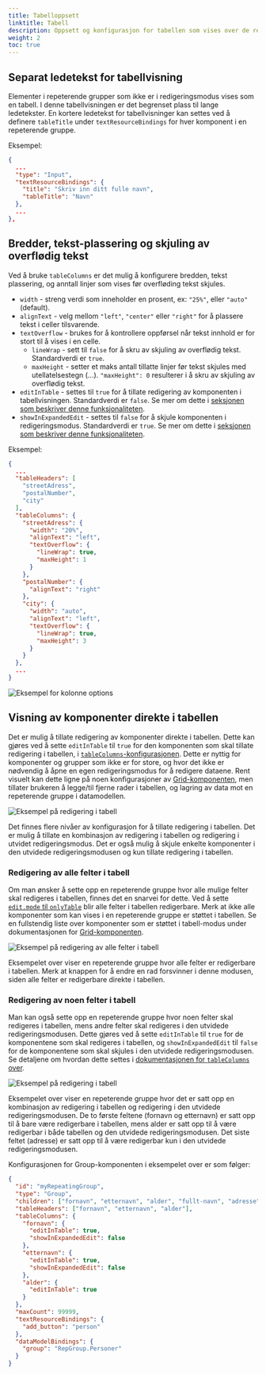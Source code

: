 ```yaml
---
title: Tabelloppsett
linktitle: Tabell
description: Oppsett og konfigurasjon for tabellen som vises over de repeterende gruppene
weight: 2
toc: true
---
```


## Separat ledetekst for tabellvisning

Elementer i repeterende grupper som ikke er i redigeringsmodus vises som en tabell. I denne tabellvisningen er det begrenset plass til lange ledetekster. En kortere ledetekst for tabellvisninger kan settes ved å definere `tableTitle` under `textResourceBindings` for hver komponent i en repeterende gruppe.

Eksempel:

```json
{
  ...
  "type": "Input",
  "textResourceBindings": {
    "title": "Skriv inn ditt fulle navn",
    "tableTitle": "Navn"
  },
  ...
},
```

## Bredder, tekst-plassering og skjuling av overflødig tekst

Ved å bruke `tableColumns` er det mulig å konfigurere bredden, tekst plassering, og anntall linjer som vises før overfløding tekst skjules.

- `width` - streng verdi som inneholder en prosent, ex: `"25%"`, eller `"auto"` (default).
- `alignText` - velg mellom `"left"`, `"center"` eller `"right"` for å plassere tekst i celler tilsvarende.
- `textOverflow` - brukes for å kontrollere oppførsel når tekst innhold er for stort til å vises i en celle.
    - `lineWrap` - sett til `false` for å skru av skjuling av overflødig tekst. Standardverdi er `true`.
    - `maxHeight` - setter et maks antall tillatte linjer før tekst skjules med utellatelsestegn (...). `"maxHeight": 0` resulterer i å skru av skjuling av overflødig tekst.
- `editInTable` - settes til `true` for å tillate redigering av komponenten i tabellvisningen. Standardverdi er `false`. Se mer om dette i [seksjonen som beskriver denne funksjonaliteten](#).
- `showInExpandedEdit` - settes til `false` for å skjule komponenten i redigeringsmodus. Standardverdi er `true`. Se mer om dette i [seksjonen som beskriver denne funksjonaliteten](#).

Eksempel:

```json
{
  ...
  "tableHeaders": [
    "streetAdress",
    "postalNumber",
    "city"
  ],
  "tableColumns": {
    "streetAdress": {
      "width": "20%",
      "alignText": "left",
      "textOverflow": {
        "lineWrap": true, 
        "maxHeight": 1
      }
    },
    "postalNumber": {
      "alignText": "right"
    },
    "city": {
      "width": "auto",
      "alignText": "left",
      "textOverflow": {
        "lineWrap": true,
        "maxHeight": 3
      }
    }
  },
  ...
}
```

![Eksempel for kolonne options](column-options-example.png "Eksempel for kolonne options")

## Visning av komponenter direkte i tabellen

Det er mulig å tillate redigering av komponenter direkte i tabellen. Dette kan gjøres ved å
sette `editInTable` til `true` for den komponenten som skal tillate redigering i tabellen, i [`tableColumns`-konfigurasjonen](#bredder-tekst-plassering-og-skjuling-av-overflødig-tekst). Dette er nyttig for komponenter og grupper som ikke er for
store, og hvor det ikke er nødvendig å åpne en egen redigeringsmodus for å redigere dataene. Rent visuelt kan dette
ligne på noen konfigurasjoner av [Grid-komponenten](../../../../components/grid), men tillater brukeren å legge/til
fjerne rader i tabellen, og lagring av data mot en repeterende gruppe i datamodellen.

![Eksempel på redigering i tabell](components-in-table.png "Eksempel på redigering i tabell")

Det finnes flere nivåer av konfigurasjon for å tillate redigering i tabellen. Det er mulig å tillate en kombinasjon
av redigering i tabellen og redigering i utvidet redigeringsmodus. Det er også mulig å skjule enkelte komponenter i
den utvidede redigeringsmodusen og kun tillate redigering i tabellen.

### Redigering av alle felter i tabell
Om man ønsker å sette opp en repeterende gruppe hvor alle mulige felter skal redigeres i tabellen, finnes det en snarvei
for dette. Ved å sette [`edit.mode` til `onlyTable`](../edit#mode) blir alle felter i tabellen redigerbare. Merk at ikke alle komponenter
som kan vises i en repeterende gruppe er støttet i tabellen.
Se en fullstendig liste over komponenter som er støttet i tabell-modus under
dokumentasjonen for [Grid-komponenten](../../../../components/grid).

![Eksempel på redigering av alle felter i tabell](only-editing-in-table.gif "Eksempel")

Eksempelet over viser en repeterende gruppe hvor alle felter er redigerbare i tabellen. Merk at knappen for å endre
en rad forsvinner i denne modusen, siden alle felter er redigerbare direkte i tabellen.

### Redigering av noen felter i tabell
Man kan også sette opp en repeterende gruppe hvor noen felter skal redigeres i tabellen, mens andre felter skal redigeres
i den utvidede redigeringsmodusen. Dette gjøres ved å sette `editInTable` til `true` for de komponentene som skal
redigeres i tabellen, og `showInExpandedEdit` til `false` for de komponentene som skal skjules i den utvidede
redigeringsmodusen. Se detaljene om hvordan dette
settes i [dokumentasjonen for `tableColumns` over](#bredder-tekst-plassering-og-skjuling-av-overflødig-tekst).

![Eksempel på redigering i tabell](mixed-editing.gif "Eksempel")

Eksempelet over viser en repeterende gruppe hvor det er satt opp en kombinasjon av redigering i tabellen og redigering i
den utvidede redigeringsmodusen. De to første feltene (fornavn og etternavn) er satt opp til å bare være redigerbare i
tabellen, mens alder er satt opp til å være redigerbar i både tabellen og den utvidede redigeringsmodusen. Det siste
feltet (adresse) er satt opp til å være redigerbar kun i den utvidede redigeringsmodusen.

Konfigurasjonen for Group-komponenten i eksempelet over er som følger:

```json
{
  "id": "myRepeatingGroup",
  "type": "Group",
  "children": ["fornavn", "etternavn", "alder", "fullt-navn", "adresse"],
  "tableHeaders": ["fornavn", "etternavn", "alder"],
  "tableColumns": {
    "fornavn": {
      "editInTable": true,
      "showInExpandedEdit": false
    },
    "etternavn": {
      "editInTable": true,
      "showInExpandedEdit": false
    },
    "alder": {
      "editInTable": true
    }
  },
  "maxCount": 99999,
  "textResourceBindings": {
    "add_button": "person"
  },
  "dataModelBindings": {
    "group": "RepGroup.Personer"
  }
}
```